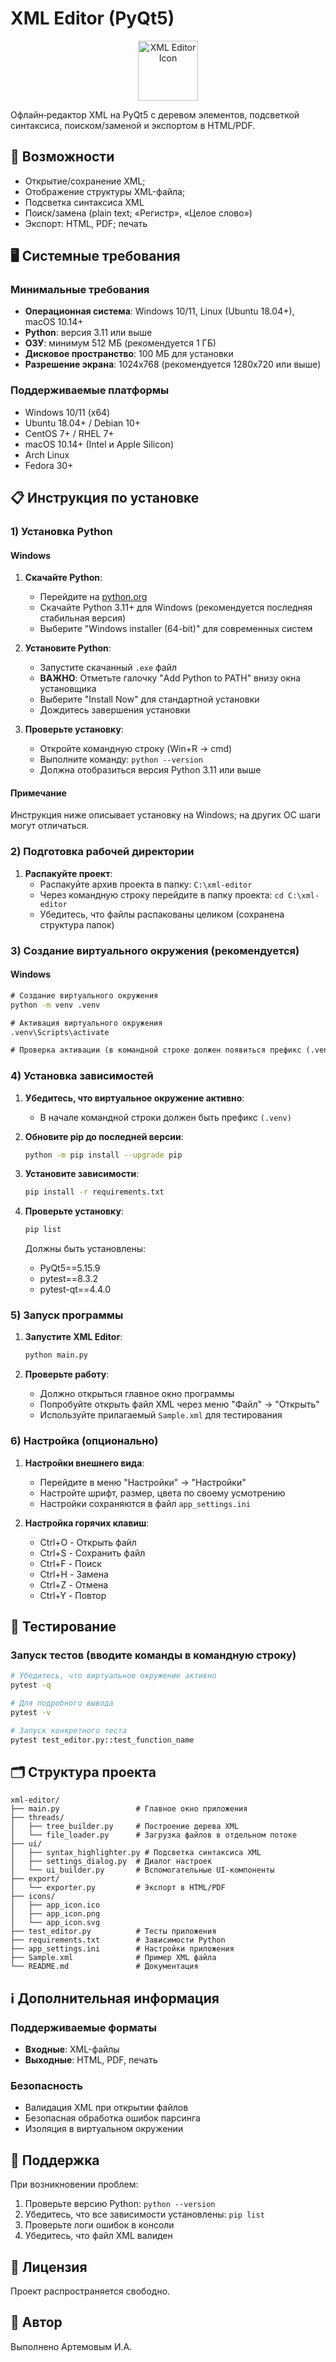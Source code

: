 # XML Editor (PyQt5)

<p align="center">
  <img src="icons/app_icon.png" alt="XML Editor Icon" width="96" height="96" />
</p>

Офлайн‑редактор XML на PyQt5 с деревом элементов, подсветкой синтаксиса, поиском/заменой и экспортом в HTML/PDF.

## 🔎 Возможности
- Открытие/сохранение XML;
- Отображение структуры XML-файла;  
- Подсветка синтаксиса XML
- Поиск/замена (plain text; «Регистр», «Целое слово»)
- Экспорт: HTML, PDF; печать

## 🖥️ Системные требования

### Минимальные требования
- **Операционная система**: Windows 10/11, Linux (Ubuntu 18.04+), macOS 10.14+
- **Python**: версия 3.11 или выше
- **ОЗУ**: минимум 512 МБ (рекомендуется 1 ГБ)
- **Дисковое пространство**: 100 МБ для установки
- **Разрешение экрана**: 1024x768 (рекомендуется 1280x720 или выше)

### Поддерживаемые платформы
- Windows 10/11 (x64)
- Ubuntu 18.04+ / Debian 10+
- CentOS 7+ / RHEL 7+
- macOS 10.14+ (Intel и Apple Silicon)
- Arch Linux
- Fedora 30+

## 📋 Инструкция по установке

### 1) Установка Python

#### Windows
1. **Скачайте Python**:
   - Перейдите на [python.org](https://www.python.org/downloads/)
   - Скачайте Python 3.11+ для Windows (рекомендуется последняя стабильная версия)
   - Выберите "Windows installer (64-bit)" для современных систем

2. **Установите Python**:
   - Запустите скачанный `.exe` файл
   - **ВАЖНО**: Отметьте галочку "Add Python to PATH" внизу окна установщика
   - Выберите "Install Now" для стандартной установки
   - Дождитесь завершения установки

3. **Проверьте установку**:
   - Откройте командную строку (Win+R → cmd)
   - Выполните команду: `python --version`
   - Должна отобразиться версия Python 3.11 или выше

#### Примечание
Инструкция ниже описывает установку на Windows; на других ОС шаги могут отличаться.

### 2) Подготовка рабочей директории

1. **Распакуйте проект**:
   - Распакуйте архив проекта в папку: `C:\xml-editor`
   - Через командную строку перейдите в папку проекта: `cd C:\xml-editor`
   - Убедитесь, что файлы распакованы целиком (сохранена структура папок)

### 3) Создание виртуального окружения (рекомендуется)

#### Windows
```cmd
# Создание виртуального окружения
python -m venv .venv

# Активация виртуального окружения
.venv\Scripts\activate

# Проверка активации (в командной строке должен появиться префикс (.venv))
```

 

### 4) Установка зависимостей

1. **Убедитесь, что виртуальное окружение активно**:
   - В начале командной строки должен быть префикс `(.venv)`

2. **Обновите pip до последней версии**:
   ```bash
   python -m pip install --upgrade pip
   ```

3. **Установите зависимости**:
   ```bash
   pip install -r requirements.txt
   ```

4. **Проверьте установку**:
   ```bash
   pip list
   ```
   Должны быть установлены:
   - PyQt5==5.15.9
   - pytest==8.3.2
   - pytest-qt==4.4.0

### 5) Запуск программы

1. **Запустите XML Editor**:
   ```bash
   python main.py
   ```

2. **Проверьте работу**:
   - Должно открыться главное окно программы
   - Попробуйте открыть файл XML через меню "Файл" → "Открыть"
   - Используйте прилагаемый `Sample.xml` для тестирования

### 6) Настройка (опционально)

1. **Настройки внешнего вида**:
   - Перейдите в меню "Настройки" → "Настройки"
   - Настройте шрифт, размер, цвета по своему усмотрению
   - Настройки сохраняются в файл `app_settings.ini`

2. **Настройка горячих клавиш**:
   - Ctrl+O - Открыть файл
   - Ctrl+S - Сохранить файл
   - Ctrl+F - Поиск
   - Ctrl+H - Замена
   - Ctrl+Z - Отмена
   - Ctrl+Y - Повтор

 

## 📏 Тестирование

### Запуск тестов (вводите команды в командную строку)
```bash
# Убедитесь, что виртуальное окружение активно
pytest -q

# Для подробного вывода
pytest -v

# Запуск конкретного теста
pytest test_editor.py::test_function_name
```



## 🗂️ Структура проекта

```
xml-editor/
├── main.py                 # Главное окно приложения
├── threads/
│   ├── tree_builder.py     # Построение дерева XML
│   └── file_loader.py      # Загрузка файлов в отдельном потоке
├── ui/
│   ├── syntax_highlighter.py # Подсветка синтаксиса XML
│   ├── settings_dialog.py  # Диалог настроек
│   └── ui_builder.py       # Вспомогательные UI-компоненты
├── export/
│   └── exporter.py         # Экспорт в HTML/PDF
├── icons/
│   ├── app_icon.ico
│   ├── app_icon.png
│   └── app_icon.svg
├── test_editor.py          # Тесты приложения
├── requirements.txt        # Зависимости Python
├── app_settings.ini        # Настройки приложения
├── Sample.xml              # Пример XML файла
└── README.md               # Документация
```

## ℹ️ Дополнительная информация

### Поддерживаемые форматы
- **Входные**: XML-файлы
- **Выходные**: HTML, PDF, печать

### Безопасность
- Валидация XML при открытии файлов
- Безопасная обработка ошибок парсинга
- Изоляция в виртуальном окружении

## 🔨 Поддержка

При возникновении проблем:
1. Проверьте версию Python: `python --version`
2. Убедитесь, что все зависимости установлены: `pip list`
3. Проверьте логи ошибок в консоли
4. Убедитесь, что файл XML валиден

## 📄 Лицензия

Проект распространяется свободно.

## 👤 Автор
Выполнено Артемовым И.А.
